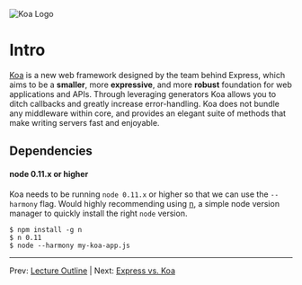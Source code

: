 ![Koa Logo](https://cloudup.com/c6Rd4cuYxpR+)
# Intro

[Koa](http://koajs.com/) is a new web framework designed by the team behind Express, which aims to be a **smaller**, more **expressive**, and more **robust** foundation for web applications and APIs. Through leveraging generators Koa allows you to ditch callbacks and greatly increase error-handling. Koa does not bundle any middleware within core, and provides an elegant suite of methods that make writing servers fast and enjoyable.

## Dependencies

#### node 0.11.x or higher

Koa needs to be running `node 0.11.x` or higher so that we can use the `--harmony` flag. Would highly recommending using [n](https://github.com/visionmedia/n), a simple node version manager to quickly install the right `node` version.

```
$ npm install -g n
$ n 0.11
$ node --harmony my-koa-app.js
```

________________________________
Prev: [Lecture Outline](../README.md) | Next: [Express vs. Koa](./express-vs-koa.md)
